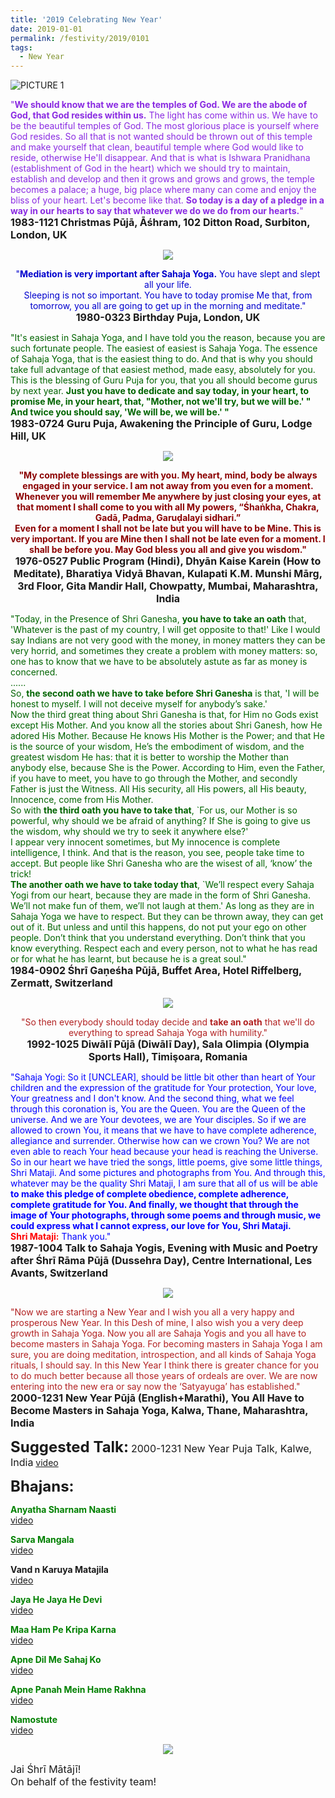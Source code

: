 ```yaml
---
title: '2019 Celebrating New Year'
date: 2019-01-01
permalink: /festivity/2019/0101
tags: 
  - New Year
---
```


![PICTURE 1](/images/image1.png)

<p>
<font color="BlueViolet">"<b>We should know that we are the temples of God. We are the abode of God, that God resides within us.</b> The light has come within us. We have to be the beautiful temples of God. The most glorious place is yourself where God resides. So all that is not wanted should be thrown out of this temple and make yourself that clean, beautiful temple where God would like to reside, otherwise He'll disappear. And that is what is Ishwara Pranidhana (establishment of God in the heart) which we should try to maintain, establish and develop and then it grows and grows and grows, the temple becomes a palace; a huge, big place where many can come and enjoy the bliss of your heart. Let's become like that. <b>So today is a day of a pledge in a way in our hearts to say that whatever we do we do from our hearts.</b>"</font><br>
<font size="+0"><b>1983-1121 Christmas Pūjā, Āśhram, 102 Ditton Road, Surbiton, London, UK</b></font>
</p>

<div style="text-align: center"><img src="/images/image57.png" /></div>

<p style="text-align:center;">
<font color="MediumBlue">"<b>Mediation is very important after Sahaja Yoga.</b> You have slept and slept all your life.<br>
Sleeping is not so important. You have to today promise Me that, from tomorrow, you all are going to get up in the morning and meditate."</font><br>
<font size="+0"><b>1980-0323 Birthday Puja, London, UK</b></font><br>
</p>

<p>
<font color="DarkGreen">"It's easiest in Sahaja Yoga, and I have told you the reason, because you are such fortunate people. The easiest of easiest is Sahaja Yoga. The essence of Sahaja Yoga, that is the easiest thing to do. And that is why you should take full advantage of that easiest method, made easy, absolutely for you. This is the blessing of Guru Puja for you, that you all should become gurus by next year. <b>Just you have to dedicate and say today, in your heart, to promise Me, in your heart, that, "Mother, not we'll try, but we will be.' "</b><br>
<b>And twice you should say, 'We will be, we will be.' "</b></font><br>
<font size="+0"><b>1983-0724 Guru Puja, Awakening the Principle of Guru, Lodge Hill, UK</b></font>
</p>

<div style="text-align: center"><img src="/images/image58.png" /></div>

<p style="text-align:center;">
<font color="DarkRed"><b>"My complete blessings are with you. My heart, mind, body be always engaged in your service. I am not away from you even for a moment. Whenever you will remember Me anywhere by just closing your eyes, at that moment I shall come to you with all My powers, “Śhaṅkha, Chakra, Gadā, Padma, Garuḍalayi sidhari.”<br> 
Even for a moment I shall not be late but you will have to be Mine. This is very important. If you are Mine then I shall not be late even for a moment. I shall be before you. May God bless you all and give
you wisdom."</b></font><br>
<font size="+0"><b>1976-0527 Public Program (Hindi), Dhyān Kaise Karein (How to Meditate), Bharatiya Vidyā Bhavan, Kulapati K.M. Munshi Mārg, 3rd Floor, Gita Mandir Hall, Chowpatty, Mumbai, Maharashtra, India</b></font><br>
</p>

<p>
<font color="DarkGreen">"Today, in the Presence of Shri Ganesha, <b>you have to take an oath</b> that, 'Whatever is the past of my country, I will get opposite to that!' Like I would say Indians are not very good with the money, in money matters they can be very horrid, and sometimes they create a problem with money matters: so, one has to know that we have to be absolutely astute as far as money is concerned.<br>
......<br>
So, <b>the second oath we have to take before Shri Ganesha</b> is that, 'I will be honest to myself. I will not deceive myself for anybody’s sake.'<br>
Now the third great thing about Shri Ganesha is that, for Him no Gods exist except His Mother. And you know all the stories about Shri Ganesh, how He adored His Mother. Because He knows His Mother is the Power; and that He is the source of your wisdom, He’s the embodiment of wisdom, and the greatest wisdom He has: that it is better to worship the Mother than anybody else, because She is the Power. According to Him, even the Father, if you have to meet, you have to go through the Mother, and secondly Father is just the Witness. All His security, all His powers, all His beauty, Innocence, come from His Mother.<br>
So with <b>the third oath you have to take that</b>, `For us, our Mother is so powerful, why should we be afraid of anything? If She is going to give us the wisdom, why should we try to seek it anywhere else?'<br>
I appear very innocent sometimes, but My innocence is complete intelligence, I think. And that is the reason, you see, people take time to accept. But people like Shri Ganesha who are the wisest of all, ‘know’ the trick!<br>
<b>The another oath we have to take today that</b>, `We’ll respect every Sahaja Yogi from our heart, because they are made in the form of Shri Ganesha. We’ll not make fun of them, we’ll not laugh at them.' As long as they are in Sahaja Yoga we have to respect. But they can be thrown away, they can get out of it. But unless and until this happens, do not put your ego on other people. Don’t think that you understand everything. Don’t think that you know everything. Respect each and every person, not to what he has read or for what he has learnt, but because he is a great soul."</font><br>
<font size="+0"><b>1984-0902 Śhrī Gaṇeśha Pūjā, Buffet Area, Hotel Riffelberg, Zermatt, Switzerland</b></font>
</p>

<div style="text-align: center"><img src="/images/image59.png" /></div>

<p style="text-align:center;">
<font color="FireBrick">"So then everybody should today decide and <b>take an oath</b> that we'll do everything to spread Sahaja Yoga with humility."</font><br>
<font size="+0"><b>1992-1025 Diwālī Pūjā (Diwālī Day), Sala Olimpia (Olympia Sports Hall), Timişoara, Romania</b></font><br>
</p>

<p>
<font color="blue">"Sahaja Yogi: So it [UNCLEAR], should be little bit other than heart of Your children and the expression of the gratitude for Your protection, Your love, Your greatness and I don't know. And the second thing, what we feel through this coronation is, You are the Queen. You are the Queen of the universe. And we are Your devotees, we are Your disciples. So if we are allowed to crown You, it means that we have to have complete adherence, allegiance and surrender. Otherwise how can we crown You? We are not even able to reach Your head because your head is reaching the Universe. So in our heart we have tried the songs, little poems, give some little things, Shri Mataji. And some pictures and photographs from You. And through this, whatever may be the quality Shri Mataji, I am sure that all of us will be able <b>to make this pledge of complete obedience, complete adherence, complete gratitude for You. And finally, we thought that through the image of Your photographs, through some poems and through music, we could express what I cannot express, our love for You, Shri Mataji.</b></font><br>
<font color="red"><b>Shri Mataji:</b></font> <font color="blue">Thank you."</font><br>
<font size="+0"><b>1987-1004 Talk to Sahaja Yogis, Evening with Music and Poetry after Śhrī Rāma Pūjā (Dussehra Day), Centre International, Les Avants, Switzerland</b></font>
</p>

<div style="text-align: center"><img src="/images/image60.png" /></div>

<p>
<font color="FireBrick">"Now we are starting a New Year and I wish you all a very happy and prosperous New Year. In this Desh of mine, I also wish you a very deep growth in Sahaja Yoga. Now you all are Sahaja Yogis and you all have to become masters in Sahaja Yoga.  For becoming masters in Sahaja Yoga I am sure, you are doing meditation, introspection, and all kinds of Sahaja Yoga rituals, I should say. In this New Year I think there is greater chance for you to do much better because all those years of ordeals are over. We are now entering into the new era or say now the ‘Satyayuga’ has established."</font><br>
<font size="+0"><b>2000-1231 New Year Pūjā (English+Marathi), You All Have to Become Masters in Sahaja Yoga, Kalwa, Thane, Maharashtra, India</b></font>
</p>

<font size="+2"><b>Suggested Talk:</b></font> 
<font size="+0">2000-1231 New Year Puja Talk, Kalwe, India</font>
<a href="https://www.youtube.com/watch?v=VQCbvlXTQhI"> video</a><br>

<font size="+2"><b>Bhajans:</b></font>

<p>
<font color="green"><b>Anyatha Sharnam Naasti</b></font><br>
<a href="https://www.youtube.com/watch?v=NX0Gy8VNh3E"> video</a><br>
</p>

<p>
<font color="green"><b>Sarva Mangala</b></font><br>
<a href="https://www.youtube.com/watch?v=Muz4_qCjghQ">video</a>
</p>
 
<p>
<font color=""><b>Vand n Karuya Matajila</b></font><br>
<a href="https://www.youtube.com/watch?v=LttGjMLmpW4">video</a> 
</p>

<p>
<font color="green"><b>Jaya He Jaya He Devi</b></font><br>
<a href="https://www.youtube.com/watch?v=zjnjqxBR-uA">video</a>
</p>

<p>
<font color="green"><b>Maa Ham Pe Kripa Karna</b></font><br>
<a href="https://www.youtube.com/watch?v=Rf52Z_PLWBY">video</a> 
</p>

<p>
<font color="green"><b>Apne Dil Me Sahaj Ko</b></font><br>
<a href="https://www.youtube.com/watch?v=l3ysT319i-Y">video</a> 
</p>

<p>
<font color="green"><b>Apne Panah Mein Hame Rakhna</b></font><br>
<a href="https://www.youtube.com/watch?v=1zzMwHijwI0">video</a> 
</p>

<p>
<font color="green"><b>Namostute</b></font><br>
<a href="https://www.youtube.com/watch?v=30F02gXLuGw">video</a> 
</p>

<div style="text-align: center"><img src="/images/image61.png" /></div>

<p>
<font size="+0">Jai Śhrī Mātājī!<br>
On behalf of the festivity team!</font>
</p>